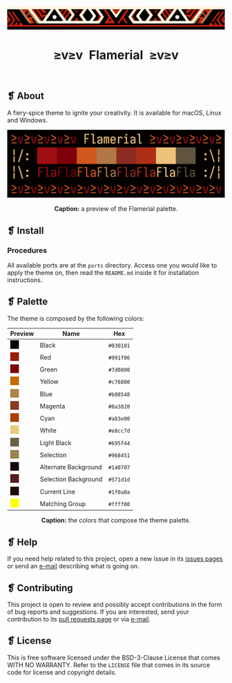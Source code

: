 <p align="center">
    <img alt="" src="assets/images/ornament.png" width=1020 />
</p>
<h1 align="center">≥v≥v&ensp;Flamerial&ensp;≥v≥v</h1>
<p align="center">
    <img alt="" src="https://img.shields.io/github/license/skippyr/flamerial?style=plastic&label=%E2%89%A5%20license&labelColor=%2324130e&color=%23b8150d" />
    &nbsp;
    <img alt="" src="https://img.shields.io/github/v/tag/skippyr/flamerial?style=plastic&label=%E2%89%A5%20tag&labelColor=%2324130e&color=%23b8150d" />
    &nbsp;
    <img alt="" src="https://img.shields.io/github/commit-activity/t/skippyr/flamerial?style=plastic&label=%E2%89%A5%20commits&labelColor=%2324130e&color=%23b8150d" />
    &nbsp;
    <img alt="" src="https://img.shields.io/github/stars/skippyr/flamerial?style=plastic&label=%E2%89%A5%20stars&labelColor=%2324130e&color=%23b8150d" />
</p>

## ❡ About
A fiery-spice theme to ignite your creativity. It is available for macOS, Linux and Windows.

<p align="center">
    <img alt="" src="assets/images/preview.png" width=1020 />
</p>
<p align="center"><strong>Caption:</strong> a preview of the Flamerial palette.</p>

## ❡ Install
### Procedures
All available ports are at the `ports` directory. Access one you would like to apply the theme on, then read the `README.md` inside it for installation instructions.

## ❡ Palette
The theme is composed by the following colors:

<table align="center">
    <thead>
        <tr>
            <th>Preview</th>
            <th>Name</th>
            <th>Hex</th>
        </tr>
    </thead>
    <tbody>
        <tr>
            <td><img alt="" src="assets/images/colors/black.png" /></td>
            <td>Black</td>
            <td><code>#030101</code></td>
        </tr>
        <tr>
            <td><img alt="" src="assets/images/colors/red.png" /></td>
            <td>Red</td>
            <td><code>#991f06</code></td>
        </tr>
        <tr>
            <td><img alt="" src="assets/images/colors/green.png" /></td>
            <td>Green</td>
            <td><code>#7d0800</code></td>
        </tr>
        <tr>
            <td><img alt="" src="assets/images/colors/yellow.png" /></td>
            <td>Yellow</td>
            <td><code>#c76800</code></td>
        </tr>
        <tr>
            <td><img alt="" src="assets/images/colors/blue.png" /></td>
            <td>Blue</td>
            <td><code>#b08548</code></td>
        </tr>
        <tr>
            <td><img alt="" src="assets/images/colors/magenta.png" /></td>
            <td>Magenta</td>
            <td><code>#8a3820</code></td>
        </tr>
        <tr>
            <td><img alt="" src="assets/images/colors/cyan.png" /></td>
            <td>Cyan</td>
            <td><code>#a83e00</code></td>
        </tr>
        <tr>
            <td><img alt="" src="assets/images/colors/white.png" /></td>
            <td>White</td>
            <td><code>#e8cc7d</code></td>
        </tr>
        <tr>
            <td><img alt="" src="assets/images/colors/light_black.png" /></td>
            <td>Light Black</td>
            <td><code>#695f44</code></td>
        </tr>
        <tr>
            <td><img alt="" src="assets/images/colors/selection.png" /></td>
            <td>Selection</td>
            <td><code>#968451</code></td>
        </tr>
        <tr>
            <td><img alt="" src="assets/images/colors/alternate_background.png" /></td>
            <td>Alternate Background</td>
            <td><code>#140707</code></td>
        </tr>
        <tr>
            <td><img alt="" src="assets/images/colors/selection_background.png" />
            <td>Selection Background</td>
            <td><code>#571d1d</code></td>
        </tr>
        <tr>
            <td><img alt="" src="assets/images/colors/current_line.png" /></td>
            <td>Current Line</td>
            <td><code>#1f0a0a</code></td>
        </tr>
        <tr>
            <td><img alt="" src="assets/images/colors/matching_group.png" /></td>
            <td>Matching Group</td>
            <td><code>#ffff00</code></td>
        </tr>
    </tbody>
</table>
<p align="center"><strong>Caption:</strong> the colors that compose the theme palette.</p>

## ❡ Help
If you need help related to this project, open a new issue in its [issues pages](https://github.com/skippyr/flamerial/issues) or send an [e-mail](mailto:skippyr.developer@icloud.com) describing what is going on.

## ❡ Contributing
This project is open to review and possibly accept contributions in the form of bug reports and suggestions. If you are interested, send your contribution to its [pull requests page](https://github.com/skippyr/flamerial/pulls) or via [e-mail](mailto:skippyr.developer@icloud.com).

## ❡ License
This is free software licensed under the BSD-3-Clause License that comes WITH NO WARRANTY. Refer to the `LICENSE` file that comes in its source code for license and copyright details.
